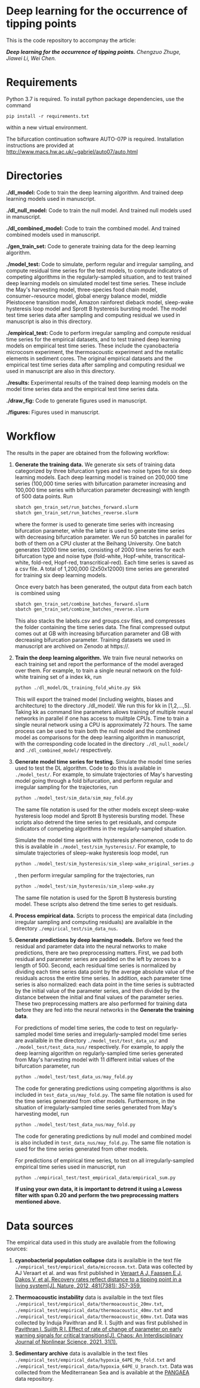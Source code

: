 # Deep learning for the occurrence of tipping points

This is the code repository to accompnay the article:

***Deep learning for the occurrence of tipping points.*** *Chengzuo Zhuge, Jiawei Li, Wei Chen.*

# Requirements

Python 3.7 is required. To install python package dependencies, use the command

``` setup
pip install -r requirements.txt
```

within a new virtual environment.

The bifurcation continuation software AUTO-07P is required. Installation instructions are provided at http://www.macs.hw.ac.uk/~gabriel/auto07/auto.html

# Directories

**./dl_model:** Code to train the deep learning algorithm. And trained deep learning models used in manuscript.

**./dl_null_model:** Code to train the null model. And trained null models used in manuscript.

**./dl_combined_model:** Code to train the combined model. And trained combined models used in manuscript.

**./gen_train_set:** Code to generate training data for the deep learning algorithm.

**./model_test:** Code to simulate, perform regular and irregular sampling, and compute residual time series for the test models, to compute indicators of competing algorithms in the regularly-sampled situation, and to test trained deep learning models on simulated model test time series. These include the May's harvesting model, three-species food chain model, consumer−resource model, global energy balance model, middle Pleistocene transition model, Amazon rainforest dieback model, sleep-wake hysteresis loop model and Sprott B hysteresis bursting model. The model test time series data after sampling and computing residual we used in manuscript is also in this directory.

**./empirical_test:** Code to perform irregular sampling and compute residual time series for the empirical datasets, and to test trained deep learning models on empirical test time series. These include the cyanobacteria microcosm experiment, the thermoacoustic experiment and the metallic elements in sediment cores. The original empirical datasets and the empirical test time series data after sampling and computing residual we used in manuscript are also in this directory.

**./results:** Experimental results of the trained deep learning models on the model time series data and the empirical test time series data.

**./draw_fig:** Code to generate figures used in manuscript.

**./figures:** Figures used in manuscript.

# Workflow

The results in the paper are obtained from the following workflow:

1. **Generate the training data.** We generate six sets of training data categorized by three bifurcation types and two noise types for six deep learning models. Each deep learning model is trained on 200,000 time series (100,000 time series with bifurcation parameter increasing and 100,000 time series with bifurcation parameter decreasing) with length of 500 data points. Run

   ```bash
   sbatch gen_train_set/run_batches_forward.slurm
   sbatch gen_train_set/run_batches_reverse.slurm
   ```

   where the former is used to generate time series with increasing bifurcation parameter, while the latter is used to generate time series with decreasing bifurcation parameter. We run 50 batches in parallel for both of them on a CPU cluster at the Beihang University. One batch generates 12000 time series, consisting of 2000 time series for each bifurcation type and noise type (fold-white, Hopf-white, transcritical-white, fold-red, Hopf-red, transcritical-red). Each time series is saved as a csv file. A total of 1,200,000 (2x50x12000) time series are generated for training six deep learning models.

   Once every batch has been generated, the output data from each batch is combined using

   ```bash
   sbatch gen_train_set/combine_batches_forward.slurm
   sbatch gen_train_set/combine_batches_reverse.slurm
    ```

    This also stacks the labels.csv and groups.csv files, and compresses the folder containing the time series data. The final compressed output comes out at GB with increasing bifurcation parameter and GB with decreasing bifurcation parameter. Training datasets we used in manuscript are archived on Zenodo at https://.

2. **Train the deep learning algorithm.** We train five neural networks on each training set and report the performance of the model averaged over them. For example, to train a single neural network on the fold-white training set of a index kk, run

   ```python
   python ./dl_model/DL_training_fold_white.py $kk
   ```

   This will export the trained model (including weights, biases and architecture) to the directory ./dl_model/. We run this for kk in [1,2,...,5]. Taking kk as command line parameters allows training of multiple neural networks in parallel if one has access to mulitple CPUs. Time to train a single neural network using a CPU is approximately 72 hours. The same process can be used to train both the null model and the combined model as comparisons for the deep learning algorithm in manuscript, with the corresponding code located in the directory `./dl_null_model/` and `./dl_combined_model/` respectively.
 
3. **Generate model time series for testing.** Simulate the model time series used to test the DL algorithm. Code to do this is available in `./model_test/`. For example, to simulate trajectories of May's harvesting model going through a fold bifurcation, and perform regular and irregular sampling for the trajectories, run

   ```python
   python ./model_test/sim_data/sim_may_fold.py
   ```

   The same file notation is used for the other models except sleep-wake hysteresis loop model and Sprott B hysteresis bursting model. These scripts also detrend the time series to get residuals, and compute indicators of competing algorithms in the regularly-sampled situation.

   Simulate the model time series with hysteresis phenomenon, code to do this is available in `./model_test/sim_hysteresis/`. For example, to simulate trajectories of sleep-wake hysteresis loop model, run 

   ```python
   python ./model_test/sim_hysteresis/sim_sleep-wake_original_series.py
   ```

   , then perform irregular sampling for the trajectories, run

   ```python
   python ./model_test/sim_hysteresis/sim_sleep-wake.py
   ```

   The same file notation is used for the Sprott B hysteresis bursting model. These scripts also detrend the time series to get residuals.

4. **Process empirical data.** Scripts to process the empirical data (including irregular sampling and computing residuals) are availalble in the directory `./empirical_test/sim_data_nus`.

5. **Generate predictions by deep learning models.** Before we feed the residual and parameter data into the neural networks to make predictions, there are two preprocessing matters. First, we pad both residual and parameter series are padded on the left by zeroes to a length of 500. Second,  each residual time series is normalized by dividing each time series data point by the average absolute value of the residuals across the entire time series. In addition, each parameter time series is also normalized: each data point in the time series is subtracted by the initial value of the parameter series, and then divided by the distance between the initial and final values of the parameter series. These two preprocessing matters are also performed for training data before they are fed into the neural networks in the **Generate the training data**.

   For predictions of model time series, the code to test on regularly-sampled model time series and irregularly-sampled model time series are availalble in the directory `./model_test/test_data_us/` and `./model_test/test_data_nus/` respectively. For example, to apply the deep learning algorithm on regularly-sampled time series generated from May's harvesting model with 11 different initial values of the bifurcation parameter, run

   ```python
   python ./model_test/test_data_us/may_fold.py
   ```

   The code for generating predictions using competing algorithms is also included in `test_data_us/may_fold.py`. The same file notation is used for the time series generated from other models. Furthermore, in the situation of irregularly-sampled time series generated from May's harvesting model, run

   ```python
   python ./model_test/test_data_nus/may_fold.py
   ```

   The code for generating predictions by null model and combined model is also included in `test_data_nus/may_fold.py`. The same file notation is used for the time series generated from other models.

   For predictions of empirical time series, to test on all irregularly-sampled empirical time series used in manuscript, run

   ```python
   python ./empirical_test/test_empirical_data/empirical_sum.py
   ```

   **If using your own data, it is important to detrend it using a Lowess filter with span 0.20 and perform the two preprocessing matters mentioned above.**

# Data sources

The empirical data used in this study are available from the following sources:

1. **cyanobacterial population collapse** data is availalble in the text file `./empirical_test/empirical_data/microcosm.txt`. Data was collected by AJ Veraart et al. and was first published in [Veraart A J, Faassen E J, Dakos V, et al. Recovery rates reflect distance to a tipping point in a living system[J]. Nature, 2012, 481(7381): 357-359.](https://www.nature.com/articles/nature10723)

2. **Thermoacoustic instability** data is availalble in the text files `./empirical_test/empirical_data/thermoacoustic_20mv.txt`, `./empirical_test/empirical_data/thermoacoustic_40mv.txt` and `./empirical_test/empirical_data/thermoacoustic_60mv.txt`. Data was collected by Induja Pavithran and R. I. Sujith and was first published in [Pavithran I, Sujith R I. Effect of rate of change of parameter on early warning signals for critical transitions[J]. Chaos: An Interdisciplinary Journal of Nonlinear Science, 2021, 31(1).](https://pubs.aip.org/aip/cha/article-abstract/31/1/013116/1059628/Effect-of-rate-of-change-of-parameter-on-early?redirectedFrom=fulltext)

3. **Sedimentary archive** data is availalble in the text files `./empirical_test/empirical_data/hypoxia_64PE_Mo_fold.txt` and `./empirical_test/empirical_data/hypoxia_64PE_U_branch.txt`. Data was collected from the Mediterranean Sea and is available at the [PANGAEA](https://doi.pangaea.de/10.1594/PANGAEA.923197) data repository.




























